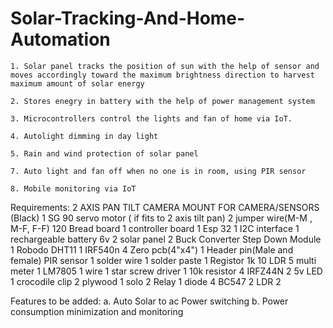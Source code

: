 # Solar-Tracking-And-Home-Automation
    1. Solar panel tracks the position of sun with the help of sensor and moves accordingly toward the maximum brightness direction to harvest maximum amount of solar energy
    
    2. Stores enegry in battery with the help of power management system
    
    3. Microcontrollers control the lights and fan of home via IoT. 
    
    4. Autolight dimming in day light
    
    5. Rain and wind protection of solar panel
    
    7. Auto light and fan off when no one is in room, using PIR sensor
    
    8. Mobile monitoring via IoT
    
Requirements:
2 AXIS PAN TILT CAMERA MOUNT FOR CAMERA/SENSORS  (Black)	1
SG 90 servo motor ( if fits to 2 axis tilt pan) 	2
jumper wire(M-M , M-F, F-F)	120
Bread board	1
controller board	1
Esp 32	1
 I2C interface	1
rechargeable battery 6v	2
solar panel	2
 Buck Converter Step Down Module	1
Robodo DHT11 	1
IRF540n	4
Zero pcb(4"x4")	1
Header pin(Male and female)	
PIR sensor	1
solder wire	1
solder paste	1
Registor 1k	10
LDR	5
multi meter	1
LM7805	1
wire	1
star screw driver	1
10k resistor	4
IRFZ44N	2
5v LED	1
crocodile clip	2
plywood	1
solo	2
Relay	1
diode	4
BC547	2
LDR	2


Features to be added:
   a. Auto Solar to ac Power switching
   b. Power consumption minimization and monitoring
